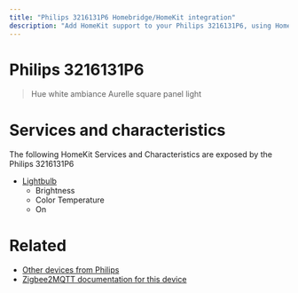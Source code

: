 ```yaml
---
title: "Philips 3216131P6 Homebridge/HomeKit integration"
description: "Add HomeKit support to your Philips 3216131P6, using Homebridge, Zigbee2MQTT and homebridge-z2m."
---
```

<!---
This file has been GENERATED using src/docgen/docgen.ts
DO NOT EDIT THIS FILE MANUALLY!
-->
# Philips 3216131P6
> Hue white ambiance Aurelle square panel light


# Services and characteristics
The following HomeKit Services and Characteristics are exposed by
the Philips 3216131P6

* [Lightbulb](../../light.md)
  * Brightness
  * Color Temperature
  * On


# Related
* [Other devices from Philips](../index.md#philips)
* [Zigbee2MQTT documentation for this device](https://www.zigbee2mqtt.io/devices/3216131P6.html)